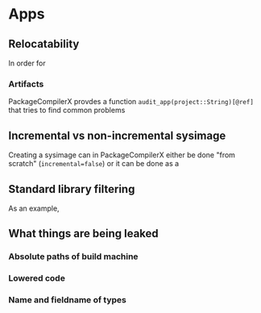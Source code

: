 # Apps

## Relocatability

In order for 

### Artifacts

PackageCompilerX provdes a function `audit_app(project::String)[@ref]` that tries to find common problems

## Incremental vs non-incremental sysimage

Creating a sysimage can in PackageCompilerX either be done "from scratch" (`incremental=false`) or it can
be done as a 



## Standard library filtering

As an example, 


## What things are being leaked

### Absolute paths of build machine

### Lowered code

### Name and fieldname of types
